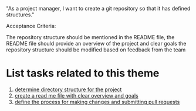 "As a project manager, I want to create a git repository so that it has defined structures."

Acceptance Criteria:

The repository structure should be mentioned in the README file, 
the README file should provide an overview of the project and clear goals
the repository structure should be modified based on feedback from the team

# List tasks related to this theme
1. [determine directory structure for the project](documentation/theme_1/Initiative_1/Epic_1/UserStory_1/Task_1/Task_1.md)
2. [create a read me file with clear overview and goals](documentation/theme_1/Initiative_1/Epic_1/UserStory_1/Task_1/Task_2.md)
3. [define the process for making changes and submitting pull requests](documentation/theme_1/Initiative_1/Epic_1/UserStory_1/Task_1/Task_3.md)

